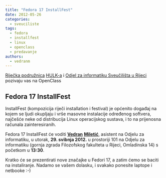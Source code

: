 ```yaml
---
title: "Fedora 17 InstallFest"
date: 2012-05-26
categories: 
  - sveuciliste
tags: 
  - fedora
  - installfest
  - linux
  - openclass
  - predavanje
authors: 
  - vedranm
---
```


[Riječka podružnica](../podruznica.md) [HULK-a](http://www.linux.hr/) i [Odjel za informatiku Sveučilišta u Rijeci](https://www.inf.uniri.hr/) pozivaju vas na OpenClass

## Fedora 17 InstallFest

<!-- more -->

InstallFest (kompozicija riječi installation i festival) je općenito događaj na kojem se ljudi okupljaju i vrše masovne instalacije određenog softvera, najčešće neke od distribucija Linux operacijskog sustava, i to na prijenosna računala zainteresiranih.

Fedora 17 InstallFest će voditi [**Vedran**](https://vedran.miletic.net/) [**Miletić**](https://www.miletic.net/), asistent na Odjelu za informatiku, u utorak, **29\. svibnja 2012.** u prostoriji 101 na Odjelu za informatiku (gornja zgrada Filozofskog fakulteta u Rijeci, Omladinska 14) s početkom u **13:30**.

Kratko će se prezentirati nove značajke u Fedori 17, a zatim ćemo se baciti na instaliranje. Nadamo se vašem dolasku, i svakako ponesite laptope i netbooke :-)
